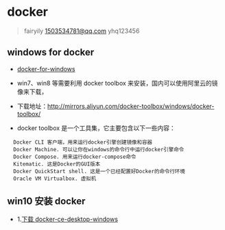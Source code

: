 # docker

>fairyily  1503534781@qq.com yhq123456

## windows for docker

- [docker-for-windows](https://docs.docker.com/docker-for-windows/)

- win7、win8 等需要利用 docker toolbox 来安装，国内可以使用阿里云的镜像来下载，  
- 下载地址：http://mirrors.aliyun.com/docker-toolbox/windows/docker-toolbox/
- docker toolbox 是一个工具集，它主要包含以下一些内容：
```
  Docker CLI 客户端，用来运行docker引擎创建镜像和容器
  Docker Machine. 可以让你在windows的命令行中运行docker引擎命令
  Docker Compose. 用来运行docker-compose命令
  Kitematic. 这是Docker的GUI版本
  Docker QuickStart shell. 这是一个已经配置好Docker的命令行环境
  Oracle VM Virtualbox. 虚拟机
```

## win10 安装 docker

- 1.[下载 docker-ce-desktop-windows](https://store.docker.com/editions/community/docker-ce-desktop-windows)
